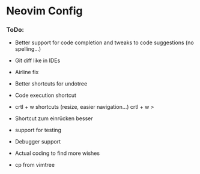 # Neovim Config

### ToDo:

- Better support for code completion and tweaks to code suggestions (no spelling...)
- Git diff like in IDEs
- Airline fix

- Better shortcuts for undotree
- Code execution shortcut
- crtl + w shortcuts (resize, easier navigation...) crtl + w >
- Shortcut zum einrücken besser

- support for testing
- Debugger support

- Actual coding to find more wishes
- cp from vimtree
